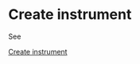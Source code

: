 # Create instrument

See 

[Create instrument](../../designer/market_data_storage/create_instrument.md)
